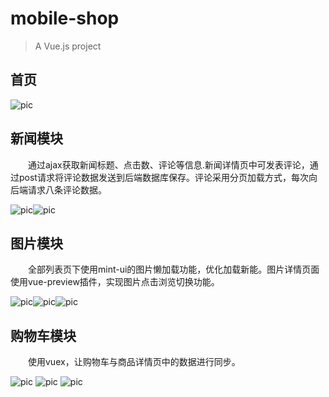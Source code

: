 # mobile-shop

> A Vue.js project

## 首页
![pic](https://github.com/rainmax/mobile-shop/blob/master/assets/1.PNG)

## 新闻模块
&emsp;&emsp;通过ajax获取新闻标题、点击数、评论等信息.新闻详情页中可发表评论，通过post请求将评论数据发送到后端数据库保存。评论采用分页加载方式，每次向后端请求八条评论数据。

![pic](https://github.com/rainmax/mobile-shop/blob/master/assets/2.PNG)![pic](https://github.com/rainmax/mobile-shop/blob/master/assets/9.PNG)

## 图片模块
&emsp;&emsp;全部列表页下使用mint-ui的图片懒加载功能，优化加载新能。图片详情页面使用vue-preview插件，实现图片点击浏览切换功能。

![pic](https://github.com/rainmax/mobile-shop/blob/master/assets/3.PNG)![pic](https://github.com/rainmax/mobile-shop/blob/master/assets/4.PNG)![pic](https://github.com/rainmax/mobile-shop/blob/master/assets/5.PNG)
## 购物车模块
  &emsp;&emsp;使用vuex，让购物车与商品详情页中的数据进行同步。
  
![pic](https://github.com/rainmax/mobile-shop/blob/master/assets/6.PNG)
![pic](https://github.com/rainmax/mobile-shop/blob/master/assets/7.PNG)
![pic](https://github.com/rainmax/mobile-shop/blob/master/assets/8.PNG)
